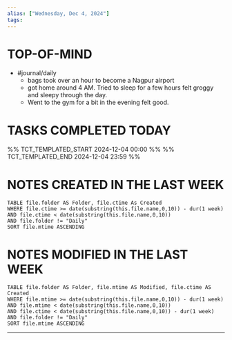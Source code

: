 ```yaml
---
alias: ["Wednesday, Dec 4, 2024"]
tags: 
---
```

# TOP-OF-MIND
- #journal/daily 
	- bags took over an hour to become a Nagpur airport
	- got home around 4 AM. Tried to sleep for a few hours felt groggy and sleepy through the day.
	-  Went to the gym for a bit in the evening felt good.

# TASKS COMPLETED TODAY
%% TCT_TEMPLATED_START 2024-12-04 00:00 %%
%% TCT_TEMPLATED_END 2024-12-04 23:59 %%


# NOTES CREATED IN THE LAST WEEK
``` dataview
TABLE file.folder AS Folder, file.ctime As Created
WHERE file.ctime >= date(substring(this.file.name,0,10)) - dur(1 week) 
AND file.ctime < date(substring(this.file.name,0,10)) 
AND file.folder != "Daily"
SORT file.mtime ASCENDING
```

# NOTES MODIFIED IN THE LAST WEEK
``` dataview
TABLE file.folder AS Folder, file.mtime AS Modified, file.ctime AS Created
WHERE file.mtime >= date(substring(this.file.name,0,10)) - dur(1 week)
AND file.mtime < date(substring(this.file.name,0,10))
AND file.ctime < date(substring(this.file.name,0,10)) - dur(1 week)
AND file.folder != "Daily"
SORT file.mtime ASCENDING
```
---
